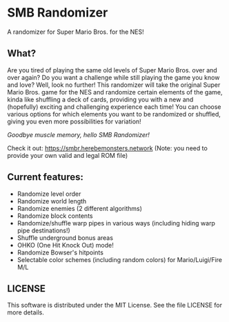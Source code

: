# SMB Randomizer

A randomizer for Super Mario Bros. for the NES!

## What?

Are you tired of playing the same old levels of Super Mario Bros. over and over again? Do you want a challenge while still
playing the game you know and love? Well, look no further! This randomizer will take the original
Super Mario Bros. game for the NES and randomize certain elements of the game, kinda like shuffling
a deck of cards, providing you with a new and (hopefully) exciting and challenging experience each
time! You can choose various options for which elements you want to be randomized or shuffled, giving
you even more possibilities for variation!

_Goodbye muscle memory, hello SMB Randomizer!_

Check it out: https://smbr.herebemonsters.network (Note: you need to provide your own valid and legal ROM file)

## Current features:

- Randomize level order
- Randomize world length
- Randomize enemies (2 different algorithms)
- Randomize block contents
- Randomize/shuffle warp pipes in various ways (including hiding warp pipe destinations!)
- Shuffle underground bonus areas
- OHKO (One Hit Knock Out) mode!
- Randomize Bowser's hitpoints
- Selectable color schemes (including random colors) for Mario/Luigi/Fire M/L

## LICENSE

This software is distributed under the MIT License. See the file LICENSE for more details.
